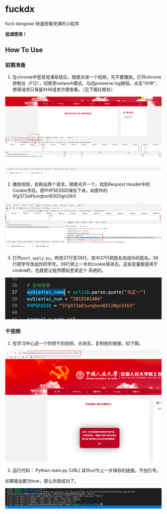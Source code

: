 # fuckdx
fuck dangxiao
快速观看党课的小程序

**低调使用！**

## How To Use

### 前期准备

1.	在chrome中登录党课系统后，随便点进一个视频，先不要播放。打开chrome控制台（F12），切换至network模式。勾选preserve log按钮。点击“XHR”，使得请求只保留XHR请求方便查看。（见下图红框处）

![image](figures/p1.png)

2.	播放视频，会刷出两个请求。随便点开一个。找到Request Header中的Cookie字段，把PHPSESSID保存下来，如图中的5fg372a61unqbon83l20gn2tk5

![image](figures/p2.png)

3. 打开```post_apply.py```。修改37行至39行。其中37行把姓名改成你的姓名。38行把学号改成你的学号。39行把上一步的cookie填进去。这些变量都是用于cookie的，也就是让程序模拟登录这个 系统的。

![image](figures/p3.png)

### 干视频

1.	在学习中心选一个你想干的视频，点进去，复制他的链接，如下图。

![image](figures/p4.png)

2.	运行代码：
Python main.py [URL]
其中url为上一步保存的链接。不加引号。

如果输出都为true，那么你就成功了。

![image](figures/p5.png)


